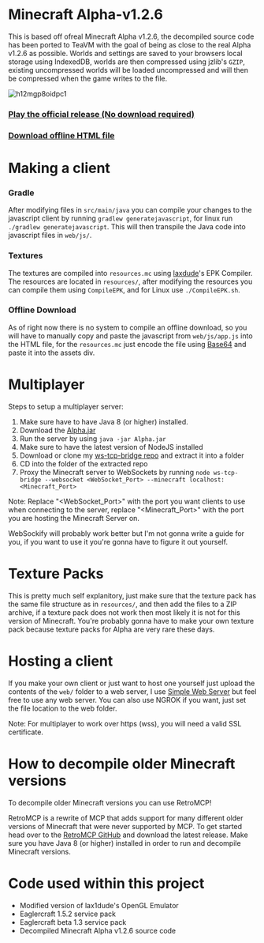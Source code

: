 # Minecraft Alpha-v1.2.6

This is based off ofreal Minecraft Alpha v1.2.6, the decompiled source code has been ported to TeaVM with the goal of being as close to the real Alpha v1.2.6 as possible. Worlds and settings are saved to your browsers local storage using IndexedDB, worlds are then compressed using jzlib's `GZIP`, existing uncompressed worlds will be loaded uncompressed and will then be compressed when the game writes to the file.

![h12mgp8oidpc1](https://github.com/PeytonPlayz595/Alpha-v1.2.6/assets/106421860/324a94c1-468f-4907-9127-64bdf12906c8)


### [Play the official release (No download required)](https://peytonplayz595.github.io/Alpha-v1.2.6/web/)

### [Download offline HTML file](https://github.com/PeytonPlayz595/Alpha-v1.2.6/blob/main/offline_download/Alpha_Offline_Download.html)

# Making a client

### Gradle
After modifying files in `src/main/java` you can compile your changes to the javascript client by running `gradlew generatejavascript`, for linux run `./gradlew generatejavascript`. This will then transpile the Java code into javascript files in `web/js/`.

### Textures
The textures are compiled into `resources.mc` using [laxdude](https://github.com/lax1dude)'s EPK Compiler. The resources are located in `resources/`, after modifying the resources you can compile them using `CompileEPK`, and for Linux use `./CompileEPK.sh`.

### Offline Download
As of right now there is no system to compile an offline download, so you will have to manually copy and paste the javascript from `web/js/app.js` into the HTML file, for the `resources.mc` just encode the file using [Base64](https://www.base64encode.org/) and paste it into the assets div.

# Multiplayer
Steps to setup a multiplayer server:

1. Make sure have to have Java 8 (or higher) installed.
2. Download the [Alpha.jar](https://github.com/PeytonPlayz595/Alpha-v1.2.6/blob/main/minecraft_server/Alpha.jar)
3. Run the server by using `java -jar Alpha.jar`
4. Make sure to have the latest version of NodeJS installed
5. Download or clone my [ws-tcp-bridge repo](https://github.com/PeytonPlayz595/ws-tcp-bridge/) and extract it into a folder
6. CD into the folder of the extracted repo
7. Proxy the Minecraft server to WebSockets by running `node ws-tcp-bridge --websocket <WebSocket_Port> --minecraft localhost:<Minecraft_Port>`

Note: Replace "<WebSocket_Port>" with the port you want clients to use when connecting to the server, replace "<Minecraft_Port>" with the port you are hosting the Minecraft Server on.

WebSockify will probably work better but I'm not gonna write a guide for you, if you want to use it you're gonna have to figure it out yourself.

# Texture Packs
This is pretty much self explanitory, just make sure that the texture pack has the same file structure as in `resources/`, and then add the files to a ZIP archive, if a texture pack does not work then most likely it is not for this version of Minecraft. You're probably gonna have to make your own texture pack because texture packs for Alpha are very rare these days.

# Hosting a client
If you make your own client or just want to host one yourself just upload the contents of the `web/` folder to a web server, I use [Simple Web Server](https://simplewebserver.org/) but feel free to use any web server. You can also use NGROK if you want, just set the file location to the web folder.

Note: For multiplayer to work over https (wss), you will need a valid SSL certificate.

# How to decompile older Minecraft versions
To decompile older Minecraft versions you can use RetroMCP!

RetroMCP is a rewrite of MCP that adds support for many different older versions of Minecraft that were never supported by MCP. To get started head over to the [RetroMCP GitHub](https://github.com/MCPHackers/RetroMCP-Java/releases) and download the latest release. Make sure you have Java 8 (or higher) installed in order to run and decompile Minecraft versions.

# Code used within this project

- Modified version of lax1dude's OpenGL Emulator
- Eaglercraft 1.5.2 service pack
- Eaglercraft beta 1.3 service pack
- Decompiled Minecraft Alpha v1.2.6 source code
